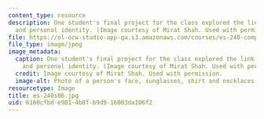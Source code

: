 ```yaml
---
content_type: resource
description: One student's final project for the class explored the link between clothes
  and personal identity. (Image courtesy of Mirat Shah. Used with permission.)
file: https://ol-ocw-studio-app-qa.s3.amazonaws.com/courses/es-240-composing-your-life-exploration-of-self-through-visual-arts-and-writing-spring-2006/6160cfbde9814b8fb9d916003da106f2_es-240s06.jpg
file_type: image/jpeg
image_metadata:
  caption: One student's final project for the class explored the link between clothes
    and personal identity. (Image courtesy of Mirat Shah. Used with permission.)
  credit: Image courtesy of Mirat Shah. Used with permission.
  image-alt: Photo of a person's face, sunglasses, shirt and necklaces.
resourcetype: Image
title: es-240s06.jpg
uid: 6160cfbd-e981-4b8f-b9d9-16003da106f2
---
```

